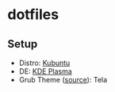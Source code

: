 # dotfiles

## Setup
- Distro: [Kubuntu](https://kubuntu.org/)
- DE: [KDE Plasma](https://kde.org/plasma-desktop/)
- Grub Theme ([source](https://github.com/vinceliuice/grub2-themes)): Tela
